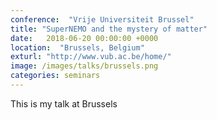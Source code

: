 ```yaml
---
conference:  "Vrije Universiteit Brussel"
title: "SuperNEMO and the mystery of matter"
date:   2018-06-20 00:00:00 +0000
location:  "Brussels, Belgium"
exturl: "http://www.vub.ac.be/home/"
image: /images/talks/brussels.png
categories: seminars
---
```

This is my talk at Brussels

